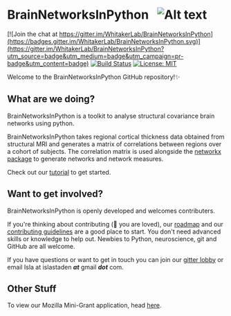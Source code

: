 # BrainNetworksInPython &nbsp; ![Alt text](https://media.giphy.com/media/xT9Iggnr78YyYVUh7W/giphy.gif "")

[![Join the chat at https://gitter.im/WhitakerLab/BrainNetworksInPython](https://badges.gitter.im/WhitakerLab/BrainNetworksInPython.svg)](https://gitter.im/WhitakerLab/BrainNetworksInPython?utm_source=badge&utm_medium=badge&utm_campaign=pr-badge&utm_content=badge) [![Build Status](https://travis-ci.org/WhitakerLab/BrainNetworksInPython.svg?branch=master)](https://travis-ci.org/WhitakerLab/BrainNetworksInPython)
[![License: MIT](https://img.shields.io/badge/License-MIT-yellow.svg)](https://github.com/WhitakerLab/BrainNetworksInPython/blob/master/LICENSE)

Welcome to the BrainNetworksInPython GitHub repository!:sparkles:


## What are we doing?
BrainNetworksInPython is a toolkit to analyse structural covariance brain networks using python.  

BrainNetworksInPython takes regional cortical thickness data obtained from structural MRI and generates a matrix of correlations between regions over a cohort of subjects. The correlation matrix is used alongside the [networkx package](https://networkx.github.io/) to generate networks and network measures.

Check out our [tutorial](https://github.com/WhitakerLab/BrainNetworksInPython/blob/master/Example_JupyterNotebook.ipynb) to get started.


## Want to get involved?
BrainNetworksInPython is openly developed and welcomes contributers.

If you're thinking about contributing (:green_heart: you are loved), our [roadmap](https://github.com/WhitakerLab/BrainNetworksInPython/issues/12) and our [contributing guidelines](https://github.com/WhitakerLab/BrainNetworksInPython/blob/master/CONTRIBUTING.md) are a good place to start. You don't need advanced skills or knowledge to help out. Newbies to Python, neuroscience, git and GitHub are all welcome.

If you have questions or want to get in touch you can join our [gitter lobby](https://gitter.im/WhitakerLab/BrainNetworksInPython?utm_source=badge&utm_medium=badge&utm_campaign=pr-badge&utm_content=badge) or email Isla at islastaden __*at*__ gmail __*dot*__ com.


## Other Stuff

To view our Mozilla Mini-Grant application, head [here](https://github.com/WhitakerLab/WhitakerLabProjectManagement/blob/master/FUNDING_APPLICATIONS/MozillaScienceLabMiniGrant_June2017.md).
